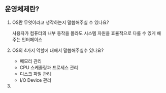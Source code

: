 ## 운영체제란?

1. OS란 무엇이라고 생각하는지 말씀해주실 수 있나요?

   사용자가 컴퓨터의 내부 동작을 몰라도 시스템 자원을 효율적으로 다룰 수 있게 해주는 인터페이스

2. OS의 4가지 역할에 대해서 말씀해주실수 있나요?
   - 메모리 관리
   - CPU 스케줄링과 프로세스 관리
   - 디스크 파일 관리
   - I/O Device 관리
3.
